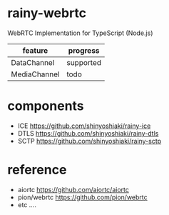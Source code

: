 # rainy-webrtc

WebRTC Implementation for TypeScript (Node.js)

| feature      | progress  |
| ------------ | --------- |
| DataChannel  | supported |
| MediaChannel | todo       |



# components

- ICE  https://github.com/shinyoshiaki/rainy-ice
- DTLS https://github.com/shinyoshiaki/rainy-dtls
- SCTP https://github.com/shinyoshiaki/rainy-sctp



# reference

- aiortc https://github.com/aiortc/aiortc 
- pion/webrtc https://github.com/pion/webrtc 
- etc ....
